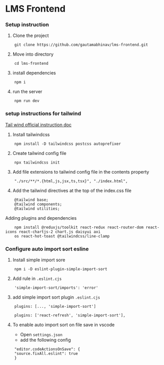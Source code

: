 # LMS Frontend

### Setup instruction

1. Clone the project

```
    git clone https://github.com/gautamabhinav/lms-frontend.git
```
2. Move into directory

```
    cd lms-frontend
```

3. install dependencies

```
    npm i
```

4. run the server

```
    npm run dev
```


### setup instructions for tailwind

[Tail wind official instruction doc](https://tailwindcss.com/docs/installation)

1. Install tailwindcss

```
    npm install -D tailwindcss postcss autoprefixer
```

2. Create tailwind config file

```
    npx tailwindcss init
```

3. Add file extensions to tailwind config file in the contents property

```
    "./src/**/*.{html,js,jsx,ts,tsx}", "./index.html",
```

4. Add the tailwind directives at the top of the index.css file

```
    @tailwind base;
    @tailwind components;
    @tailwind utilities;
```
 

Adding plugins and dependencies

```
    npm install @reduxjs/toolkit react-redux react-router-dom react-icons react-chartjs-2 chart.js daisyui axi
    os react-hot-toast @tailwindcss/line-clamp
```

### Configure auto import sort esline

1. Install simple import sore

```
    npm i -D eslint-plugin-simple-import-sort
```

2. Add rule in `.eslint.cjs`

```
    'simple-import-sort/imports': 'error'
```

3. add simple import sort plugin `.eslint.cjs`

```
    plugins: [..., 'simple-import-sort']
```
```
    plugins: ['react-refresh', 'simple-import-sort'],
```

4. To enable auto import sort on file save in vscode

    - Open `settings.json`
    - add the following config

```
    "editor.codeActionsOnSave": {
    "source.fixAll.eslint": true
    }
```




